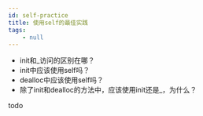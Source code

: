 ```yaml
---
id: self-practice
title: 使用self的最佳实践
tags:
    - null
---
```


<!--front-->
* init和_访问的区别在哪？
* init中应该使用self吗？
* dealloc中应该使用self吗？
* 除了init和dealloc的方法中，应该使用init还是_，为什么？

<!--back-->
todo
